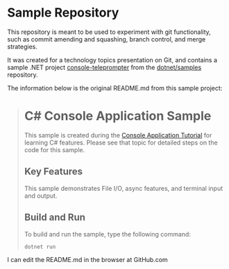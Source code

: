 # Sample Repository

This repository is meant to be used to experiment with git functionality, such as commit amending and squashing, branch control, and merge strategies.

It was created for a technology topics presentation on Git, and contains a sample .NET project [console-teleprompter](https://github.com/dotnet/samples/tree/main/csharp/getting-started/console-teleprompter) from the [dotnet/samples](https://github.com/dotnet/samples) repository.

The information below is the original README.md from this sample project:

> # C# Console Application Sample
> 
> This sample is created during the [Console Application Tutorial](https://docs.microsoft.com/dotnet/csharp/tutorials/console-teleprompter)
> for learning C# features. Please see that topic for detailed steps on the code
> for this sample.
> 
> ## Key Features
> 
> This sample demonstrates File I/O, async features, and terminal input and output.
> 
> ## Build and Run
> 
> To build and run the sample, type the following command:
> 
> `dotnet run`

I can edit the README.md in the browser at GitHub.com
